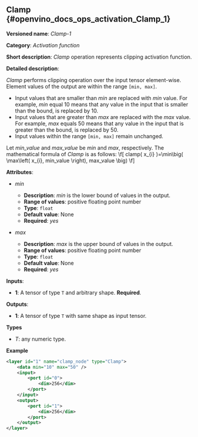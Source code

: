 ## Clamp<a name="Clamp"></a> {#openvino_docs_ops_activation_Clamp_1}

**Versioned name**: *Clamp-1*

**Category**: *Activation function*

**Short description**: *Clamp* operation represents clipping activation function.

**Detailed description**:

*Clamp* performs clipping operation over the input tensor element-wise. Element values of the output are within the range `[min, max]`.
* Input values that are smaller than *min* are replaced with *min* value. For example, *min* equal 10 means that any value in the input that is smaller than the bound, is replaced by 10.
* Input values that are greater than *max* are replaced with the *max* value. For example, *max* equals 50 means that any value in the input that is greater than the bound, is replaced by 50.
* Input values within the range `[min, max]` remain unchanged.

Let *min_value* and *max_value* be *min* and *max*, respectively. The mathematical formula of *Clamp* is as follows:
\f[
clamp( x_{i} )=\min\big( \max\left( x_{i}, min\_value \right), max\_value \big)
\f]

**Attributes**:

* *min*

  * **Description**: *min* is the lower bound of values in the output.
  * **Range of values**: positive floating point number
  * **Type**: `float`
  * **Default value**: None
  * **Required**: *yes*

* *max*

  * **Description**: *max* is the upper bound of values in the output.
  * **Range of values**: positive floating point number
  * **Type**: `float`
  * **Default value**: None
  * **Required**: *yes*

**Inputs**:

*   **1**: A tensor of type `T` and arbitrary shape. **Required**.

**Outputs**:

*   **1**: A tensor of type `T` with same shape as input tensor.

**Types**

* *T*: any numeric type.

**Example**

```xml
<layer id="1" name="clamp_node" type="Clamp">
    <data min="10" max="50" />
    <input>
        <port id="0">
            <dim>256</dim>
        </port>
    </input>
    <output>
        <port id="1">
            <dim>256</dim>
        </port>
    </output>
</layer>
```
